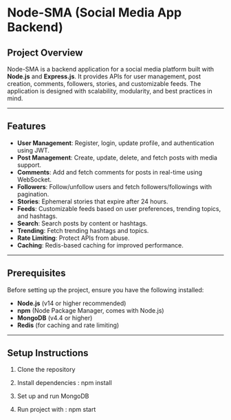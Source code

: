 # Node-SMA (Social Media App Backend)

## Project Overview
Node-SMA is a backend application for a social media platform built with **Node.js** and **Express.js**. It provides APIs for user management, post creation, comments, followers, stories, and customizable feeds. The application is designed with scalability, modularity, and best practices in mind.

---

## Features
- **User Management**: Register, login, update profile, and authentication using JWT.
- **Post Management**: Create, update, delete, and fetch posts with media support.
- **Comments**: Add and fetch comments for posts in real-time using WebSocket.
- **Followers**: Follow/unfollow users and fetch followers/followings with pagination.
- **Stories**: Ephemeral stories that expire after 24 hours.
- **Feeds**: Customizable feeds based on user preferences, trending topics, and hashtags.
- **Search**: Search posts by content or hashtags.
- **Trending**: Fetch trending hashtags and topics.
- **Rate Limiting**: Protect APIs from abuse.
- **Caching**: Redis-based caching for improved performance.

---

## Prerequisites
Before setting up the project, ensure you have the following installed:
- **Node.js** (v14 or higher recommended)
- **npm** (Node Package Manager, comes with Node.js)
- **MongoDB** (v4.4 or higher)
- **Redis** (for caching and rate limiting)

---

## Setup Instructions
1. Clone the repository

2. Install dependencies : npm install

3. Set up and run MongoDB

4. Run project with : npm start